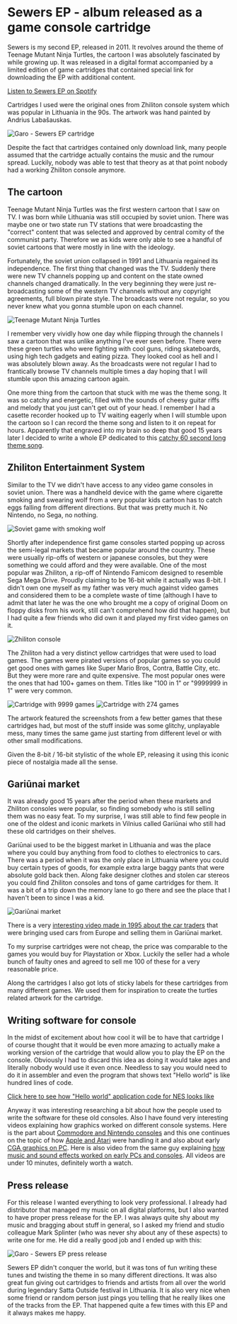 # Sewers EP - album released as a game console cartridge

Sewers is my second EP, released in 2011. It revolves around the theme of Teenage Mutant Ninja Turtles, the cartoon I was absolutely fascinated by while growing up. It was released in a digital format accompanied by a limited edition of game cartridges that contained special link for downloading the EP with additional content.

[Listen to Sewers EP on Spotify](https://open.spotify.com/album/4iaDsRDf6yEUWVrZM5ty3Z)

Cartridges I used were the original ones from Zhiliton console system which was popular in Lithuania in the 90s. The artwork was hand painted by Andrius Labašauskas.

![Garo - Sewers EP cartridge](https://tamulaitis.lt/images/sewers/garo-sewers-ep-cartidge.webp)

Despite the fact that cartridges contained only download link, many people assumed that the cartridge actually contains the music and the rumour spread. Luckily, nobody was able to test that theory as at that point nobody had a working Zhiliton console anymore.


## The cartoon

Teenage Mutant Ninja Turtles was the first western cartoon that I saw on TV. I was born while Lithuania was still occupied by soviet union. There was maybe one or two state run TV stations that were broadcasting the "correct" content that was selected and approved by central comity of the communist party. Therefore we as kids were only able to see a handful of soviet cartoons that were mostly in line with the ideology.

Fortunately, the soviet union collapsed in 1991 and Lithuania regained its independence. The first thing that changed was the TV. Suddenly there were new TV channels popping up and content on the state owned channels changed dramatically. In the very beginning they were just re-broadcasting some of the western TV channels without any copyright agreements, full blown pirate style. The broadcasts were not regular, so you never knew what you gonna stumble upon on each channel.

![Teenage Mutant Ninja Turtles](https://tamulaitis.lt/images/sewers/tnmt.webp)

I remember very vividly how one day while flipping through the channels I saw a cartoon that was unlike anything I've ever seen before. There were these green turtles who were fighting with cool guns, riding skateboards, using high tech gadgets and eating pizza. They looked cool as hell and I was absolutely blown away. As the broadcasts were not regular I had to frantically browse TV channels multiple times a day hoping that I will stumble upon this amazing cartoon again.

One more thing from the cartoon that stuck with me was the theme song. It was so catchy and energetic, filled with the sounds of cheesy guitar riffs and melody that you just can't get out of your head. I remember I had a casette recorder hooked up to TV waiting eagerly when I will stumble upon the cartoon so I can record the theme song and listen to it on repeat for hours. Apparently that engraved into my brain so deep that good 15 years later I decided to write a whole EP dedicated to this [catchy 60 second long theme song](https://www.youtube.com/watch?v=bojx9BDpJks).


## Zhiliton Entertainment System

Similar to the TV we didn't have access to any video game consoles in soviet union. There was a handheld device with the game where cigarette smoking and swearing wolf from a very popular kids cartoon has to catch eggs falling from different directions. But that was pretty much it. No Nintendo, no Sega, no nothing.

![Soviet game with smoking wolf](https://tamulaitis.lt/images/sewers/elektronika-nu-pogodi.webp)

Shortly after independence first game consoles started popping up across the semi-legal markets that became popular around the country. These were usually rip-offs of western or japanese consoles, but they were something we could afford and they were available. One of the most popular was Zhiliton, a rip-off of Nintendo Famicom designed to resemble Sega Mega Drive. Proudly claiming to be 16-bit while it actually was 8-bit. I didn't own one myself as my father was very much against video games and considered them to be a complete waste of time (although I have to admit that later he was the one who brought me a copy of original Doom on floppy disks from his work, still can't comprehend how did that happen), but I had quite a few friends who did own it and played my first video games on it.

![Zhiliton console](https://tamulaitis.lt/images/sewers/zhiliton.webp)

The Zhiliton had a very distinct yellow cartridges that were used to load games. The games were pirated versions of popular games so you could get good ones with games like Super Mario Bros, Contra, Battle City, etc. But they were more rare and quite expensive. The most popular ones were the ones that had 100+ games on them. Titles like "100 in 1" or "9999999 in 1" were very common.

![Cartridge with 9999 games](https://tamulaitis.lt/images/sewers/cartidge-9999-in-1.webp)
![Cartridge with 274 games](https://tamulaitis.lt/images/sewers/cartidge-274-in-1.webp)

The artwork featured the screenshots from a few better games that these cartridges had, but most of the stuff inside was some glitchy, unplayable mess, many times the same game just starting from different level or with other small modifications.

Given the 8-bit / 16-bit stylistic of the whole EP, releasing it using this iconic piece of nostalgia made all the sense.


## Gariūnai market

It was already good 15 years after the period when these markets and Zhiliton consoles were popular, so finding somebody who is still selling them was no easy feat. To my surprise, I was still able to find few people in one of the oldest and iconic markets in Vilnius called Gariūnai who still had these old cartridges on their shelves.

Gariūnai used to be the biggest market in Lithuania and was the place where you could buy anything from food to clothes to electronics to cars. There was a period when it was the only place in Lithuania where you could buy certain types of goods, for example extra large baggy pants that were absolute gold back then. Along fake designer clothes and stolen car stereos you could find Zhiliton consoles and tons of game cartridges for them. It was a bit of a trip down the memory lane to go there and see the place that I haven't been to since I was a kid.

![Gariūnai market](https://tamulaitis.lt/images/sewers/gariunai.webp)

There is a very [interesting video made in 1995 about the car traders](https://www.youtube.com/watch?v=4yhu2HS1Crg) that were bringing used cars from Europe and selling them in Gariūnai market.

To my surprise cartridges were not cheap, the price was comparable to the games you would buy for Playstation or Xbox. Luckily the seller had a whole bunch of faulty ones and agreed to sell me 100 of these for a very reasonable price.

Along the cartridges I also got lots of sticky labels for these cartridges from many different games. We used them for inspiration to create the turtles related artwork for the cartridge.


## Writing software for console

In the midst of excitement about how cool it will be to have that cartridge I of course thought that it would be even more amazing to actually make a working version of the cartridge that would allow you to play the EP on the console. Obviously I had to discard this idea as doing it would take ages and literally nobody would use it even once. Needless to say you would need to do it in assembler and even the program that shows text "Hello world" is like hundred lines of code.

[Click here to see how "Hello world" application code for NES looks like](https://github.com/pedroafabri/NES-Hello-World/blob/master/src/helloworld.asm)

Anyway it was interesting researching a bit about how the people used to write the software for these old consoles. Also I have found very interesting videos explaining how graphics worked on different console systems. Here is the part about [Commodore and Nintendo consoles](https://www.youtube.com/watch?v=Tfh0ytz8S0k) and this one continues on the topic of how [Apple and Atari](https://www.youtube.com/watch?v=_rsycfDliZU) were handling it and also about early [CGA graphics on PC](https://www.youtube.com/watch?v=niKblgZupOc). Here is also video from the same guy explaining [how music and sound effects worked on early PCs and consoles](https://www.youtube.com/watch?v=q_3d1x2VPxk). All videos are under 10 minutes, definitely worth a watch.


## Press release

For this release I wanted everything to look very professional. I already had distributor that managed my music on all digital platforms, but I also wanted to have proper press release for the EP. I was always quite shy about my music and bragging about stuff in general, so I asked my friend and studio colleague Mark Splinter (who was never shy about any of these aspects) to write one for me. He did a really good job and I ended up with this:

![Garo - Sewers EP press release](https://tamulaitis.lt/images/sewers/garo-sewers-ep-press-release.webp)

Sewers EP didn't conquer the world, but it was tons of fun writing these tunes and twisting the theme in so many different directions. It was also great fun giving out cartridges to friends and artists from all over the world during legendary Satta Outside festival in Lithuania. It is also very nice when some friend or random person just pings you telling that he really likes one of the tracks from the EP. That happened quite a few times with this EP and it always makes me happy.
